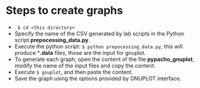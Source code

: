 # Steps to create graphs

* ``` $ cd <this directory>```
* Specify the name of the CSV generated by lab scripts in the Python script **prepocessing_data.py**.
* Execute the python script: ```$ python prepocessing_data.py```, this will produce ***.data** files, those are the input for gnuplot.
* To generate each graph, open the content of the file **pypacho_gnuplot**, modify the name of the input files and copy the content.
* Execute ```$ gnuplot```, and then paste the content.
* Save the graph using the options provided by GNUPLOT interface. 

